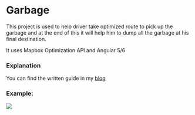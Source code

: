 # Garbage

This project is used to help driver take optimized route to pick up the garbage and at the end of this it will help him to dump all the garbage at his final destination.

It uses Mapbox Optimization API and Angular 5/6

### Explanation

You can find the written guide in my [blog](https://wordpress.com/post/mythicalpython.wordpress.com/34)

### Example:

<img src="https://mythicalpython.files.wordpress.com/2018/10/ezgif-com-video-to-gif.gif">
